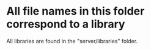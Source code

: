 # All file names in this folder correspond to a library

All libraries are found in the "server/libraries" folder.